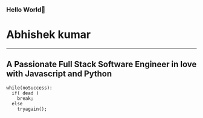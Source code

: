 ### Hello World👋

# Abhishek kumar
---
A Passionate Full Stack Software Engineer in love with Javascript and Python
---
```
while(noSuccess):
  if( dead )
    break;
  else
    tryagain();
```
